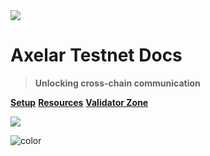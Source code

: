 <img src="_media/axelar-rotating-logo.gif">

# **Axelar Testnet Docs**
> **Unlocking cross-chain communication**

[**Setup**](/parent-pages/setup.md)
[**Resources**](/parent-pages/resources.md)
[**Validator Zone**](/parent-pages/validators.md)

![](_media/Axelar-background.jpeg)

![color](#ffffff)